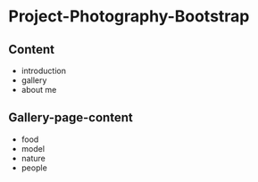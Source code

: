 # Project-Photography-Bootstrap

## Content

- introduction
- gallery
- about me

## Gallery-page-content

- food
- model
- nature
- people
